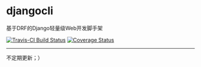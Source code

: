 # djangocli
基于DRF的Django轻量级Web开发脚手架

[![Travis-CI Build Status](https://travis-ci.com/ZhuoZhuoCrayon/djangocli.svg?branch=master)](https://travis-ci.com/ZhuoZhuoCrayon/djangocli)
[![Coverage Status](https://codecov.io/gh/ZhuoZhuoCrayon/djangocli/branch/master/graph/badge.svg)](https://travis-ci.com/ZhuoZhuoCrayon/djangocli)

---
不定期更新；）
